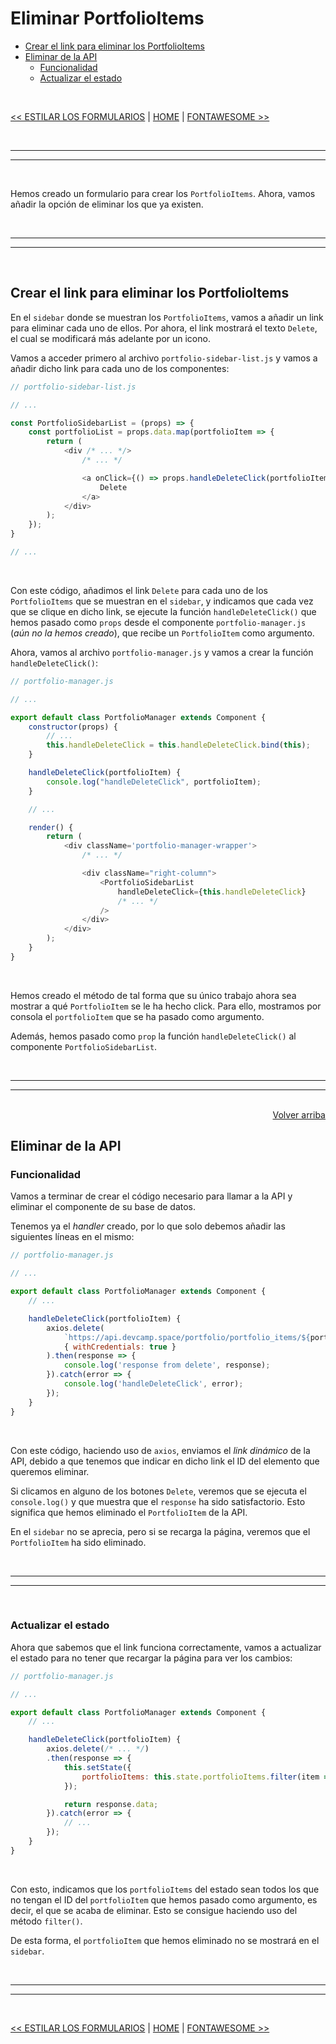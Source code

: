 # Eliminar PortfolioItems

<div id='index'></div>

* [Crear el link para eliminar los PortfolioItems](#crear-el-link-para-eliminar-los-portfolioitems)
* [Eliminar de la API](#eliminar-de-la-api)
    * [Funcionalidad](#funcionalidad)
    * [Actualizar el estado](#actualizar-el-estado)

<br/>


[<< ESTILAR LOS FORMULARIOS](./30_estilar_los_formularios.md#dar-estilo-a-los-formularios) | [HOME](../../../README.md#devcamp) | [FONTAWESOME >>](./32_usar_fontawesome.md#fontawesome)


<br/><hr/>
<hr/><br/>


Hemos creado un formulario para crear los `PortfolioItems`. Ahora, vamos añadir la opción de eliminar los que ya existen.


<br/><hr/>
<hr/><br/>


## Crear el link para eliminar los PortfolioItems

En el `sidebar` donde se muestran los `PortfolioItems`, vamos a añadir un link para eliminar cada uno de ellos. Por ahora, el link mostrará el texto `Delete`, el cual se modificará más adelante por un icono.

Vamos a acceder primero al archivo `portfolio-sidebar-list.js` y vamos a añadir dicho link para cada uno de los componentes:

```js
// portfolio-sidebar-list.js

// ...

const PortfolioSidebarList = (props) => {
    const portfolioList = props.data.map(portfolioItem => {
        return (
            <div /* ... */>
                /* ... */

                <a onClick={() => props.handleDeleteClick(portfolioItem)}>
                    Delete
                </a>
            </div>
        );
    });
}

// ...
```

<br/>

Con este código, añadimos el link `Delete` para cada uno de los `PortfolioItems` que se muestran en el `sidebar`, y indicamos que cada vez que se clique en dicho link, se ejecute la función `handleDeleteClick()` que hemos pasado como `props` desde el componente `portfolio-manager.js` (*aún no la hemos creado*), que recibe un `PortfolioItem` como argumento.

Ahora, vamos al archivo `portfolio-manager.js` y vamos a crear la función `handleDeleteClick()`:

```js
// portfolio-manager.js

// ...

export default class PortfolioManager extends Component {
    constructor(props) {
        // ...
        this.handleDeleteClick = this.handleDeleteClick.bind(this);
    }

    handleDeleteClick(portfolioItem) {
        console.log("handleDeleteClick", portfolioItem);
    }

    // ...

    render() {
        return (
            <div className='portfolio-manager-wrapper'>
                /* ... */

                <div className="right-column">
                    <PortfolioSidebarList
                        handleDeleteClick={this.handleDeleteClick}
                        /* ... */
                    />
                </div>
            </div>
        );
    }
}
```

<br/>

Hemos creado el método de tal forma que su único trabajo ahora sea mostrar a qué `PortfolioItem` se le ha hecho click. Para ello, mostramos por consola el `portfolioItem` que se ha pasado como argumento.

Además, hemos pasado como `prop` la función `handleDeleteClick()` al componente `PortfolioSidebarList`.


<br/><hr/>
<hr/><br/>


<div align='right'>
    <a href='#index'>Volver arriba</a>
</div>


## Eliminar de la API

### Funcionalidad

Vamos a terminar de crear el código necesario para llamar a la API y eliminar el componente de su base de datos.

Tenemos ya el *handler* creado, por lo que solo debemos añadir las siguientes líneas en el mismo:

```js
// portfolio-manager.js

// ...

export default class PortfolioManager extends Component {
    // ...

    handleDeleteClick(portfolioItem) {
        axios.delete(
            `https://api.devcamp.space/portfolio/portfolio_items/${portfolioItem.id}`,
            { withCredentials: true }
        ).then(response => {
            console.log('response from delete', response);
        }).catch(error => {
            console.log('handleDeleteClick', error);
        });
    }
}
```

<br/>

Con este código, haciendo uso de `axios`, enviamos el *link dinámico* de la API, debido a que tenemos que indicar en dicho link el ID del elemento que queremos eliminar.

Si clicamos en alguno de los botones `Delete`, veremos que se ejecuta el `console.log()` y que muestra que el `response` ha sido satisfactorio. Esto significa que hemos eliminado el `PortfolioItem` de la API.

En el `sidebar` no se aprecia, pero si se recarga la página, veremos que el `PortfolioItem` ha sido eliminado.


<br/><hr/>
<hr/><br/>


### Actualizar el estado

Ahora que sabemos que el link funciona correctamente, vamos a actualizar el estado para no tener que recargar la página para ver los cambios:

```js
// portfolio-manager.js

// ...

export default class PortfolioManager extends Component {
    // ...

    handleDeleteClick(portfolioItem) {
        axios.delete(/* ... */)
        .then(response => {
            this.setState({
                portfolioItems: this.state.portfolioItems.filter(item => item.id !== portfolioItem.id)
            });

            return response.data;
        }).catch(error => {
            // ...
        });
    }
}
```

<br/>

Con esto, indicamos que los `portfolioItems` del estado sean todos los que no tengan el ID del `portfolioItem` que hemos pasado como argumento, es decir, el que se acaba de eliminar. Esto se consigue haciendo uso del método `filter()`.

De esta forma, el `portfolioItem` que hemos eliminado no se mostrará en el `sidebar`.


<br/><hr/>
<hr/><br/>


[<< ESTILAR LOS FORMULARIOS](./30_estilar_los_formularios.md#dar-estilo-a-los-formularios) | [HOME](../../../README.md#devcamp) | [FONTAWESOME >>](./32_usar_fontawesome.md#fontawesome)